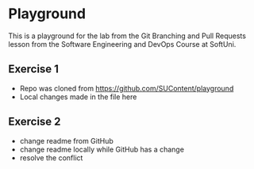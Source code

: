 # Playground
This is a playground for the lab from the Git Branching and Pull Requests lesson from the Software Engineering and DevOps Course at SoftUni.

## Exercise 1
- Repo was cloned from https://github.com/SUContent/playground
- Local changes made in the file here

## Exercise 2
- change readme from GitHub
- change readme locally while GitHub has a change
- resolve the conflict